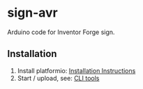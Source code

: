# sign-avr
Arduino code for Inventor Forge sign.

## Installation

1. Install platformio: [Installation
   Instructions](http://docs.platformio.org/en/stable/ide/atom.html#installation)
2. Start / upload, see: [CLI
   tools](http://docs.platformio.org/en/stable/userguide/index.html)
